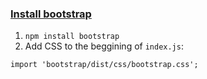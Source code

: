### [Install bootstrap](https://create-react-app.dev/docs/adding-bootstrap/)

1. `npm install bootstrap`
2. Add CSS to the beggining of `index.js`:

```
import 'bootstrap/dist/css/bootstrap.css';
```

